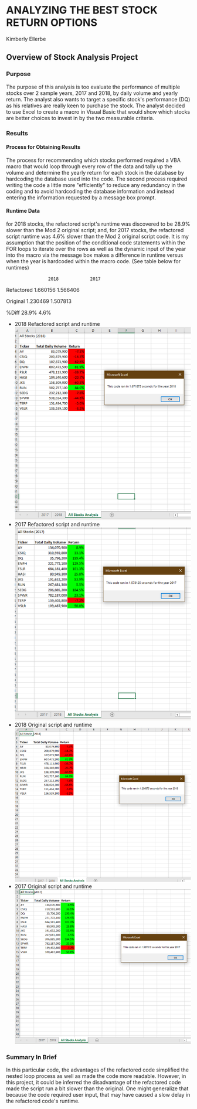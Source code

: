 # **ANALYZING THE BEST STOCK RETURN OPTIONS**
Kimberly Ellerbe

## **Overview of Stock Analysis Project**
### Purpose
The purpose of this analysis is too evaluate the performance of multiple stocks over 2 sample years, 2017 and 2018, by daily volume and yearly return. The analyst also wants to target a specific stock's performance (DQ) as his relatives are really keen to purchase the stock.  The analyst decided to use Excel to create a macro in Visual Basic that would show which stocks are better choices to invest in by the two measurable criteria. 


### Results
#### Process for Obtaining Results
The process for recommending which stocks performed required a VBA macro that would loop through every row of the data and tally up the volume and determine the yearly return for each stock in the database by hardcoding the database used into the code.  The second process required writing the code a little more "efficiently" to reduce any redundancy in the coding and to avoid hardcoding the database information and instead entering the information requested by a message box prompt.

#### Runtime Data
for 2018 stocks, the refactored script's runtime was discovered to be 28.9% slower than the Mod 2 original script; and, for 2017 stocks, the refactored script runtime was 4.6% slower than the Mod 2 original script code.  It is my assumption that the position of the conditional code statements within the FOR loops to iterate over the rows as well as the dynamic input of the year into the macro via the message box makes a difference in runtime versus when the year is hardcoded within the macro code. (See table below for runtimes)

                    2018            2017
                  
  Refactored       1.660156        1.566406
 
  Original         1.230469        1.507813
  
  %Diff               28.9%             4.6%


- 2018 Refactored script and runtime
![MOD 2_VBA_Challenge_2018.png](https://github.com/KJRE54/stock-analysis/blob/main/MOD%202_VBA_Challenge_2018.png)
- 2017 Refactored script and runtime
![MOD 2_VBA_Challenge_2017.png](https://github.com/KJRE54/stock-analysis/blob/main/MOD%202_VBA_Challenge_2017.png)
- 2018 Original script and runtime
![MOD 2_VBA_Lesson_2018.png](https://github.com/KJRE54/stock-analysis/blob/main/MOD%202_VBA_Lesson_2018.png)
- 2017 Original script and runtime
![MOD 2_VBA_Lesson_2017.png](https://github.com/KJRE54/stock-analysis/blob/main/MOD%202_VBA_Lesson_2017.png)

### Summary In Brief
In this particular code, the advantages of the refactored code simplified the nested loop process as well as made the code more readable.  However, in this project, it could be inferred the disadvantage of the refactored code made the script run a bit slower than the original.  One might generalize that because the code required user input, that may have caused a slow delay in the refactored code's runtime.

